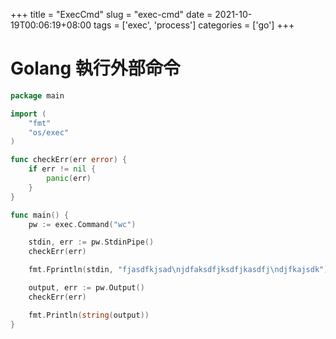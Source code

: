 +++
title = "ExecCmd"
slug = "exec-cmd"
date = 2021-10-19T00:06:19+08:00
tags = ['exec', 'process']
categories = ['go']
+++

# Golang 執行外部命令

```go
package main

import (
	"fmt"
	"os/exec"
)

func checkErr(err error) {
	if err != nil {
		panic(err)
	}
}

func main() {
	pw := exec.Command("wc")

	stdin, err := pw.StdinPipe()
	checkErr(err)

	fmt.Fprintln(stdin, "fjasdfkjsad\njdfaksdfjksdfjkasdfj\ndjfkajsdk")

	output, err := pw.Output()
	checkErr(err)

	fmt.Println(string(output))
}
```
